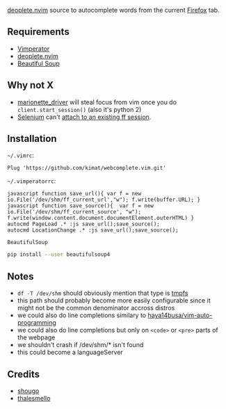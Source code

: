 [deoplete.nvim](https://github.com/Shougo/deoplete.nvim) source to autocomplete words from the current [Firefox](https://www.mozilla.org/en-US/firefox/new/) tab.

## Requirements

- [Vimperator](http://vimperator.org/)
- [deoplete.nvim](https://github.com/Shougo/deoplete.nvim)
- [Beautiful Soup](https://www.crummy.com/software/BeautifulSoup/)

## Why not X

- [marionette_driver](http://marionette-client.readthedocs.io/en/latest/basics.html) will steal focus from vim once you do `client.start_session()` (also it's python 2)
- [Selenium](http://www.seleniumhq.org/) can't [attach to an existing ff session](https://github.com/seleniumhq/selenium-google-code-issue-archive/issues/18).

## Installation

`~/.vimrc`:

```
Plug 'https://github.com/kimat/webcomplete.vim.git'
```

`~/.vimperatorrc`:

```
javascript function save_url(){ var f = new io.File('/dev/shm/ff_current_url',"w"); f.write(buffer.URL); }
javascript function save_source(){  var f = new io.File('/dev/shm/ff_current_source', "w"); f.write(window.content.document.documentElement.outerHTML) }
autocmd PageLoad .* :js save_url();save_source();
autocmd LocationChange .* :js save_url();save_source();
```

`BeautifulSoup`

```sh
pip install --user beautifulsoup4
```



## Notes

- `df -T /dev/shm` should obviously mention that type is [tmpfs](https://en.wikipedia.org/wiki/Tmpfs)
- this path should probably become more easily configurable since it might not be the common denominator accross distros
- we could also do line completions similary to [haya14busa/vim-auto-programming](https://github.com/haya14busa/vim-auto-programming)
- we could also do line completions but only on `<code>` or `<pre>` parts of the webpage
- we shouldn't crash if /dev/shm/*  isn't found
- this could become a languageServer 

## Credits

- [shougo](https://github.com/shougo)
- [thalesmello](https://github.com/thalesmello)
